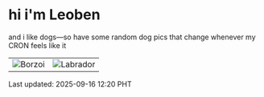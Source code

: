 # hi i'm Leoben

and i like dogs—so have some random dog pics that change whenever my CRON feels like it

|  |  |
|--------|----------|
| ![Borzoi](https://random-dog-vercel.vercel.app/api/random-borzoi?v=1757996411) | ![Labrador](https://random-dog-vercel.vercel.app/api/random-labrador?v=1757996411) |

Last updated: 2025-09-16 12:20 PHT
